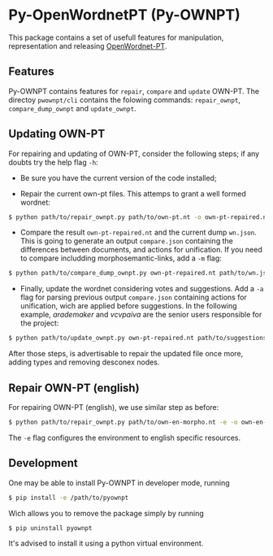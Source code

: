 # Py-OpenWordnetPT (Py-OWNPT)

This package contains a set of usefull features for manipulation, representation and releasing [OpenWordnet-PT](http://wn.mybluemix.net/).

## Features

Py-OWNPT contains features for `repair`, `compare` and `update` OWN-PT. The directoy `pwownpt/cli` contains the folowing commands: `repair_ownpt`, `compare_dump_ownpt` and `update_ownpt`.

## Updating OWN-PT

For repairing and updating of OWN-PT, consider the following steps; if any doubts try the help flag `-h`:

 - Be sure you have the current version of the code installed;

 - Repair the current own-pt files. This attemps to grant a well formed wordnet:

```bash
$ python path/to/repair_ownpt.py path/to/own-pt.nt -o own-pt-repaired.nt -v
```

 - Compare the result `own-pt-repaired.nt` and the current dump `wn.json`. This is going to generate an output `compare.json` containing the differences between documents, and actions for unification. If you need to compare includding morphosemantic-links, add a `-m` flag:

```bash
$ python path/to/compare_dump_ownpt.py own-pt-repaired.nt path/to/wn.json -m -o compare.json -v
```

 - Finally, update the wordnet considering votes and suggestions. Add a `-a` flag for parsing previous output `compare.json` containing actions for unification, wich are applied before suggestions. In the following example, *arademaker* and *vcvpaiva* are the senior users responsible for the project:

```bash
$ python path/to/update_ownpt.py own-pt-repaired.nt path/to/suggestions.json path/to/votes.json -u arademaker vcvpaiva -a compare.json -o own-pt-updated.nt -v
```

After those steps, is advertisable to repair the updated file once more, adding types and removing desconex nodes.

## Repair OWN-PT (english)

For repairing OWN-PT (english), we use similar step as before:

```bash
$ python path/to/repair_ownpt.py path/to/own-en-morpho.nt -e -o own-en-morpho-repaired.nt -v
```

The `-e` flag configures the environment to english specific resources.

## Development

One may be able to install Py-OWNPT in developer mode, running
```bash
$ pip install -e /path/to/pyownpt
```
Wich allows you to remove the package simply by running
```bash
$ pip uninstall pyownpt
```
It's advised to install it using a python virtual environment.
